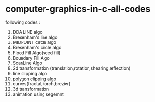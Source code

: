 # computer-graphics-in-c-all-codes

following codes :
1. DDA LINE algo
2. Bresenham's line algo
3. MIDPOINT circle algo
4. Bresenham's circle algo
5. Flood Fill Algo(seed fill)
6. Boundary Fill Algo
7. ScanLine Algo
8. 2d transformation (translation,rotation,shearing,reflection)
9. line clipping algo
10. polygon clipping algo
11. curves(fractal,korch,brezier)
12. 3d transformation
13. animation using segemnt
    
